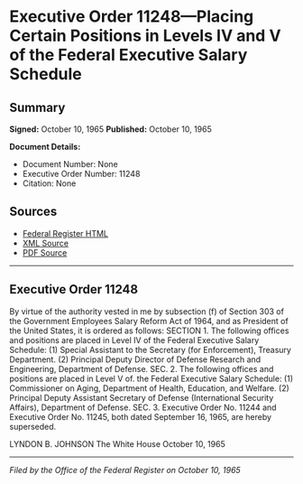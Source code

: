 # Executive Order 11248—Placing Certain Positions in Levels IV and V of the Federal Executive Salary Schedule

## Summary

**Signed:** October 10, 1965
**Published:** October 10, 1965

**Document Details:**
- Document Number: None
- Executive Order Number: 11248
- Citation: None

## Sources
- [Federal Register HTML](https://www.presidency.ucsb.edu/documents/executive-order-11248-placing-certain-positions-levels-iv-and-v-the-federal-executive)
- [XML Source](None)
- [PDF Source](None)

---

## Executive Order 11248

By virtue of the authority vested in me by subsection (f) of Section 303 of the Government Employees Salary Reform Act of 1964, and as President of the United States, it is ordered as follows:
SECTION 1. The following offices and positions are placed in Level IV of the Federal Executive Salary Schedule:
    (1) Special Assistant to the Secretary (for Enforcement), Treasury Department.
    (2) Principal Deputy Director of Defense Research and Engineering, Department of Defense.
SEC. 2. The following offices and positions are placed in Level V of. the Federal Executive Salary Schedule:
    (1) Commissioner on Aging, Department of Health, Education, and Welfare.
    (2) Principal Deputy Assistant Secretary of Defense (International Security Affairs), Department of Defense.
SEC. 3. Executive Order No. 11244 and Executive Order No. 11245, both dated September 16, 1965, are hereby superseded.

LYNDON B. JOHNSON
The White House
October 10, 1965

---

*Filed by the Office of the Federal Register on October 10, 1965*
